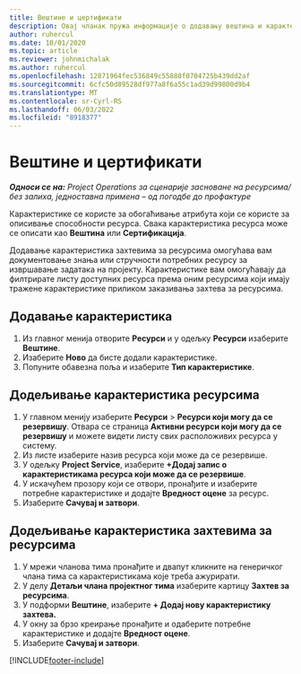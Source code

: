 ```yaml
---
title: Вештине и цертификати
description: Овај чланак пружа информације о додавању вештина и карактеристика цертификовања ресурсима.
author: ruhercul
ms.date: 10/01/2020
ms.topic: article
ms.reviewer: johnmichalak
ms.author: ruhercul
ms.openlocfilehash: 12871964fec536849c55888f0704725b439dd2af
ms.sourcegitcommit: 6cfc50d89528df977a8f6a55c1ad39d99800d9b4
ms.translationtype: MT
ms.contentlocale: sr-Cyrl-RS
ms.lasthandoff: 06/03/2022
ms.locfileid: "8918377"
---
```

# <a name="skills-and-certifications"></a>Вештине и цертификати
_**Односи се на:** Project Operations за сценарије засноване на ресурсима/без залиха, једноставна примена – од погодбе до профактуре_

Карактеристике се користе за обогаћивање атрибута који се користе за описивање способности ресурса. Свака карактеристика ресурса може се описати као **Вештина** или **Сертификација**.

Додавање карактеристика захтевима за ресурсима омогућава вам документовање знања или стручности потребних ресурсу за извршавање задатака на пројекту. Карактеристике вам омогућавају да филтрирате листу доступних ресурса према оним ресурсима који имају тражене карактеристике приликом заказивања захтева за ресурсима.

## <a name="add-characteristics"></a>Додавање карактеристика

1. Из главног менија отворите **Ресурси** и у одељку **Ресурси** изаберите **Вештине**.
2. Изаберите **Ново** да бисте додали карактеристике.
3. Попуните обавезна поља и изаберите **Тип карактеристике**.

## <a name="assign-characteristics-to-resources"></a>Додељивање карактеристика ресурсима

1. У главном менију изаберите **Ресурси** > **Ресурси који могу да се резервишу**. Отвара се страница **Активни ресурси који могу да се резервишу** и можете видети листу свих расположивих ресурса у систему.
2. Из листе изаберите назив ресурса који може да се резервише.
3. У одељку **Project Service**, изаберите **+Додај запис о карактеристикама ресурса који може да се резервише**.
4. У искачућем прозору који се отвори, пронађите и изаберите потребне карактеристике и додајте **Вредност оцене** за ресурс.
5. Изаберите **Сачувај и затвори**.

## <a name="assign-characteristics-to-resource-requirements"></a>Додељивање карактеристика захтевима за ресурсима

1. У мрежи чланова тима пронађите и двапут кликните на генеричког члана тима са карактеристикама које треба ажурирати.
2. У делу **Детаљи члана пројектног тима** изаберите картицу **Захтев за ресурсима**.
3. У подформи **Вештине**, изаберите **+ Додај нову карактеристику захтева.**
4. У окну за брзо креирање пронађите и одаберите потребне карактеристике и додајте **Вредност оцене**.
5. Изаберите **Сачувај и затвори**.

[!INCLUDE[footer-include](../includes/footer-banner.md)]